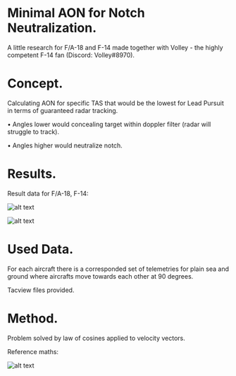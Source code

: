 # Minimal AON for Notch Neutralization.
A little research for F/A-18 and F-14 made together with Volley - the highly competent F-14 fan (Discord: Volley#8970).

# Concept.
Calculating AON for specific TAS that would be the lowest for Lead Pursuit in terms of guaranteed radar tracking.

• Angles lower would concealing target within doppler filter (radar will struggle to track).

• Angles higher would neutralize notch.

# Results.
Result data for F/A-18, F-14:

![alt text](https://github.com/AKAD0/Edge_Tracking_Angle/blob/main/images/FA-18.png)

![alt text](https://github.com/AKAD0/Edge_Tracking_Angle/blob/main/images/F-14.png)

# Used Data.
For each aircraft there is a corresponded set of telemetries for plain sea and ground where aircrafts move towards each other at 90 degrees.

Tacview files provided.

# Method.
Problem solved by law of cosines applied to velocity vectors.

Reference maths:

![alt text](https://github.com/AKAD0/Edge_Tracking_Angle/blob/main/images/math.png)

